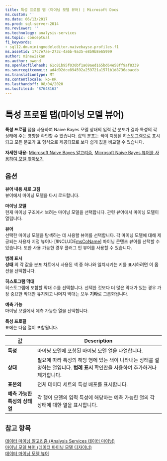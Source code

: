 ```yaml
---
title: 특성 프로필 탭 (마이닝 모델 뷰어) | Microsoft Docs
ms.custom: ''
ms.date: 06/13/2017
ms.prod: sql-server-2014
ms.reviewer: ''
ms.technology: analysis-services
ms.topic: conceptual
f1_keywords:
- sql12.dm.miningmodeleditor.naivebayse.profiles.f1
ms.assetid: 17c7e7ae-273c-4a6b-9a35-e8b9b8e65999
author: minewiskan
ms.author: owend
ms.openlocfilehash: 61c81b95f030bf1a69aed165bd64e58ff9af8339
ms.sourcegitcommit: ad4d92dce894592a259721a1571b1d8736abacdb
ms.translationtype: MT
ms.contentlocale: ko-KR
ms.lasthandoff: 08/04/2020
ms.locfileid: "87648163"
---
```

# <a name="attribute-profiles-tab-mining-model-viewer"></a>특성 프로필 탭(마이닝 모델 뷰어)
  **특성 프로필** 탭을 사용하여 Naive Bayes 모델 상태의 입력 값 분포가 결과 특성의 각 상태에 주는 영향을 확인할 수 있습니다. 값의 분포는 색이 지정된 히스토그램으로 표시되고 모든 분포가 표 형식으로 제공되므로 보다 쉽게 값을 비교할 수 있습니다.  
  
 **자세한 내용:** [Microsoft Naive Bayes 알고리즘](data-mining/microsoft-naive-bayes-algorithm.md), [Microsoft Naive Bayes 뷰어를 사용하여 모델 찾아보기](data-mining/browse-a-model-using-the-microsoft-naive-bayes-viewer.md)  
  
## <a name="options"></a>옵션  
 **뷰어 내용 새로 고침**  
 뷰어에서 마이닝 모델을 다시 로드합니다.  
  
 **마이닝 모델**  
 현재 마이닝 구조에서 보려는 마이닝 모델을 선택합니다. 관련 뷰어에서 마이닝 모델이 열립니다.  
  
 **뷰어**  
 선택한 마이닝 모델을 탐색하는 데 사용할 뷰어를 선택합니다. 각 마이닝 모델에 대해 제공되는 사용자 지정 뷰어나 [!INCLUDE[msCoName](../includes/msconame-md.md)] 마이닝 콘텐츠 뷰어를 선택할 수 있습니다. 또한 사용 가능한 경우 플러그 인 뷰어를 사용할 수 있습니다.  
  
 **범례 표시**  
 **상태** 의 각 값을 분포 차트에서 사용된 색 중 하나와 일치시키는 키를 표시하려면 이 옵션을 선택합니다.  
  
 **히스토그램 막대**  
 히스토그램에 포함할 막대 수를 선택합니다. 선택한 것보다 더 많은 막대가 있는 경우 가장 중요한 막대만 유지되고 나머지 막대는 모두 **기타**로 그룹화됩니다.  
  
 **예측 가능**  
 마이닝 모델에서 예측 가능한 열을 선택합니다.  
  
 **특성 프로필**  
 표에는 다음 열이 포함됩니다.  
  
|값|Description|  
|-----------|-----------------|  
|**특성**|마이닝 모델에 포함된 마이닝 모델 열을 나열합니다.|  
|**상태**|필요에 따라 특성의 해당 행에 있는 색이 나타내는 상태를 설명하는 열입니다. **범례 표시** 확인란을 사용하여 추가하거나 제거합니다.|  
|**표본의**|전체 데이터 세트의 특성 배포를 표시합니다.|  
|**예측 가능한 특성의 상태 열**|각 행이 모델의 입력 특성에 해당하는 예측 가능한 열의 각 상태에 대한 열을 표시합니다.|  
  
## <a name="see-also"></a>참고 항목  
 [데이터 마이닝 알고리즘 &#40;Analysis Services 데이터 마이닝&#41;](data-mining/data-mining-algorithms-analysis-services-data-mining.md)   
 [마이닝 모델 뷰어 &#40;데이터 마이닝 모델 디자이너&#41;](mining-model-viewers-data-mining-model-designer.md)   
 [데이터 마이닝 모델 뷰어](data-mining/data-mining-model-viewers.md)  
  
  
